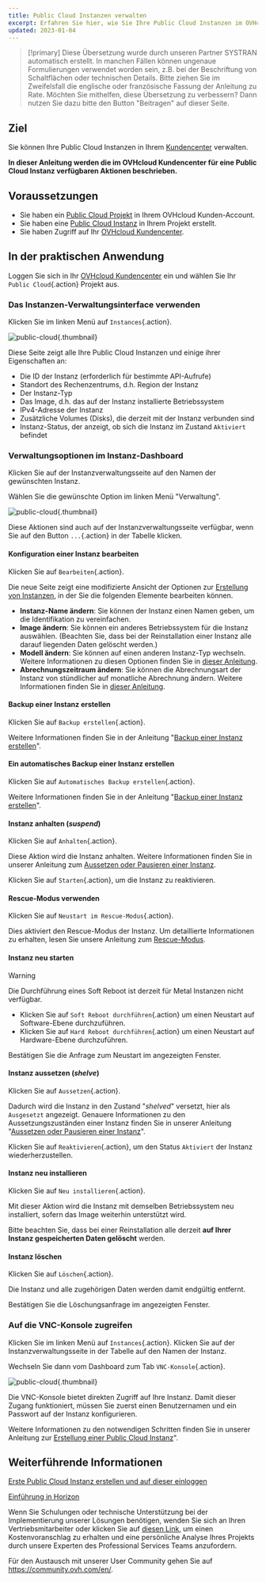 ```yaml
---
title: Public Cloud Instanzen verwalten
excerpt: Erfahren Sie hier, wie Sie Ihre Public Cloud Instanzen im OVHcloud Kundencenter verwalten
updated: 2023-01-04
---
```


> [!primary]
> Diese Übersetzung wurde durch unseren Partner SYSTRAN automatisch erstellt. In manchen Fällen können ungenaue Formulierungen verwendet worden sein, z.B. bei der Beschriftung von Schaltflächen oder technischen Details. Bitte ziehen Sie im Zweifelsfall die englische oder französische Fassung der Anleitung zu Rate. Möchten Sie mithelfen, diese Übersetzung zu verbessern? Dann nutzen Sie dazu bitte den Button "Beitragen" auf dieser Seite.
>

## Ziel

Sie können Ihre Public Cloud Instanzen in Ihrem [Kundencenter](https://www.ovh.com/auth/?action=gotomanager&from=https://www.ovh.de/&ovhSubsidiary=de) verwalten.

**In dieser Anleitung werden die im OVHcloud Kundencenter für eine Public Cloud Instanz verfügbaren Aktionen beschrieben.**

## Voraussetzungen

- Sie haben ein [Public Cloud Projekt](https://www.ovhcloud.com/de/public-cloud/) in Ihrem OVHcloud Kunden-Account.
- Sie haben eine [Public Cloud Instanz](/pages/public_cloud/compute/public-cloud-first-steps) in Ihrem Projekt erstellt.
- Sie haben Zugriff auf Ihr [OVHcloud Kundencenter](https://www.ovh.com/auth/?action=gotomanager&from=https://www.ovh.de/&ovhSubsidiary=de).

## In der praktischen Anwendung

Loggen Sie sich in Ihr [OVHcloud Kundencenter](https://www.ovh.com/auth/?action=gotomanager&from=https://www.ovh.de/&ovhSubsidiary=de) ein und wählen Sie Ihr `Public Cloud`{.action} Projekt aus.

### Das Instanzen-Verwaltungsinterface verwenden

Klicken Sie im linken Menü auf `Instances`{.action}. 

![public-cloud](images/compute.png){.thumbnail}

Diese Seite zeigt alle Ihre Public Cloud Instanzen und einige ihrer Eigenschaften an:

- Die ID der Instanz (erforderlich für bestimmte API-Aufrufe)
- Standort des Rechenzentrums, d.h. Region der Instanz
- Der Instanz-Typ
- Das Image, d.h. das auf der Instanz installierte Betriebssystem
- IPv4-Adresse der Instanz
- Zusätzliche Volumes (Disks), die derzeit mit der Instanz verbunden sind
- Instanz-Status, der anzeigt, ob sich die Instanz im Zustand `Aktiviert` befindet

### Verwaltungsoptionen im Instanz-Dashboard

Klicken Sie auf der Instanzverwaltungsseite auf den Namen der gewünschten Instanz.

Wählen Sie die gewünschte Option im linken Menü "Verwaltung".

![public-cloud](images/management.png){.thumbnail}

Diese Aktionen sind auch auf der Instanzverwaltungsseite verfügbar, wenn Sie auf den Button `...`{.action} in der Tabelle klicken.

#### Konfiguration einer Instanz bearbeiten

Klicken Sie auf `Bearbeiten`{.action}.

Die neue Seite zeigt eine modifizierte Ansicht der Optionen zur [Erstellung von Instanzen](/pages/public_cloud/compute/public-cloud-first-steps), in der Sie die folgenden Elemente bearbeiten können.

- **Instanz-Name ändern**: Sie können der Instanz einen Namen geben, um die Identifikation zu vereinfachen.
- **Image ändern**: Sie können ein anderes Betriebssystem für die Instanz auswählen. (Beachten Sie, dass bei der Reinstallation einer Instanz alle darauf liegenden Daten gelöscht werden.)
- **Modell ändern**: Sie können auf einen anderen Instanz-Typ wechseln. Weitere Informationen zu diesen Optionen finden Sie in [dieser Anleitung](/pages/public_cloud/compute/public-cloud-first-steps#schritt-3-instanz-erstellen).
- **Abrechnungszeitraum ändern**: Sie können die Abrechnungsart der Instanz von stündlicher auf monatliche Abrechnung ändern. Weitere Informationen finden Sie in [dieser Anleitung](/pages/account_and_service_management/managing_billing_payments_and_services/changing_hourly_monthly_billing).

#### Backup einer Instanz erstellen

Klicken Sie auf `Backup erstellen`{.action}.

Weitere Informationen finden Sie in der Anleitung "[Backup einer Instanz erstellen](/pages/public_cloud/compute/save_an_instance)". 

#### Ein automatisches Backup einer Instanz erstellen

Klicken Sie auf `Automatisches Backup erstellen`{.action}.

Weitere Informationen finden Sie in der Anleitung "[Backup einer Instanz erstellen](/pages/public_cloud/compute/save_an_instance#automatisches-backup-einer-instanz-erstellen)".

#### Instanz anhalten (*suspend*)

Klicken Sie auf `Anhalten`{.action}.

Diese Aktion wird die Instanz anhalten. Weitere Informationen finden Sie in unserer Anleitung zum [Aussetzen oder Pausieren einer Instanz](/pages/public_cloud/compute/suspend_or_pause_an_instance#anhalten-einer-instanz-suspend).

Klicken Sie auf `Starten`{.action}, um die Instanz zu reaktivieren.

#### Rescue-Modus verwenden

Klicken Sie auf `Neustart im Rescue-Modus`{.action}.

Dies aktiviert den Rescue-Modus der Instanz. Um detaillierte Informationen zu erhalten, lesen Sie unsere Anleitung zum [Rescue-Modus](/pages/public_cloud/compute/put_an_instance_in_rescue_mode).

#### Instanz neu starten

> [!warning]
> Die Durchführung eines Soft Reboot ist derzeit für Metal Instanzen nicht verfügbar.
>

- Klicken Sie auf `Soft Reboot durchführen`{.action} um einen Neustart auf Software-Ebene durchzuführen.
- Klicken Sie auf `Hard Reboot durchführen`{.action} um einen Neustart auf Hardware-Ebene durchzuführen.

Bestätigen Sie die Anfrage zum Neustart im angezeigten Fenster.

#### Instanz aussetzen (*shelve*)

Klicken Sie auf `Aussetzen`{.action}.

Dadurch wird die Instanz in den Zustand "*shelved*" versetzt, hier als `Ausgesetzt` angezeigt. Genauere Informationen zu den Aussetzungszuständen einer Instanz finden Sie in unserer Anleitung "[Aussetzen oder Pausieren einer Instanz](/pages/public_cloud/compute/suspend_or_pause_an_instance#aussetzen-einer-instanz-shelve)".

Klicken Sie auf `Reaktivieren`{.action}, um den Status `Aktiviert` der Instanz wiederherzustellen.

#### Instanz neu installieren

Klicken Sie auf `Neu installieren`{.action}.

Mit dieser Aktion wird die Instanz mit demselben Betriebssystem neu installiert, sofern das Image weiterhin unterstützt wird.

Bitte beachten Sie, dass bei einer Reinstallation alle derzeit **auf Ihrer Instanz gespeicherten Daten gelöscht** werden.

#### Instanz löschen

Klicken Sie auf `Löschen`{.action}.

Die Instanz und alle zugehörigen Daten werden damit endgültig entfernt.

Bestätigen Sie die Löschungsanfrage im angezeigten Fenster.

### Auf die VNC-Konsole zugreifen

Klicken Sie im linken Menü auf `Instances`{.action}. Klicken Sie auf der Instanzverwaltungsseite in der Tabelle auf den Namen der Instanz.

Wechseln Sie dann vom Dashboard zum Tab `VNC-Konsole`{.action}.

![public-cloud](images/vnc1.png){.thumbnail}

Die VNC-Konsole bietet direkten Zugriff auf Ihre Instanz. Damit dieser Zugang funktioniert, müssen Sie zuerst einen Benutzernamen und ein Passwort auf der Instanz konfigurieren. 

Weitere Informationen zu den notwendigen Schritten finden Sie in unserer Anleitung zur [Erstellung einer Public Cloud Instanz](/pages/public_cloud/compute/public-cloud-first-steps#connect-to-instance)".

## Weiterführende Informationen

[Erste Public Cloud Instanz erstellen und auf dieser einloggen](/pages/public_cloud/compute/public-cloud-first-steps)

[Einführung in Horizon](/pages/public_cloud/compute/introducing_horizon)

Wenn Sie Schulungen oder technische Unterstützung bei der Implementierung unserer Lösungen benötigen, wenden Sie sich an Ihren Vertriebsmitarbeiter oder klicken Sie auf [diesen Link](https://www.ovhcloud.com/de/professional-services/), um einen Kostenvoranschlag zu erhalten und eine persönliche Analyse Ihres Projekts durch unsere Experten des Professional Services Teams anzufordern.

Für den Austausch mit unserer User Community gehen Sie auf <https://community.ovh.com/en/>.